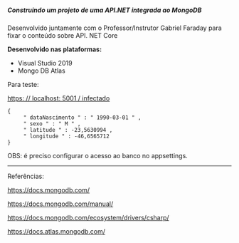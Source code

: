 ##### Construindo um projeto de uma API.NET integrada ao MongoDB

Desenvolvido juntamente com o Professor/Instrutor Gabriel Faraday para fixar o conteúdo sobre  API. NET Core

<b>Desenvolvido nas plataformas:</b>

- Visual Studio 2019 
- Mongo DB Atlas

Para teste:

[https: // localhost: 5001 / infectado](https://localhost:5001/infectado)

```
{
	 " dataNascimento " : " 1990-03-01 " ,
	 " sexo " : " M " ,
	 " latitude " : -23,5630994 ,
	 " longitude " : -46,6565712 
}
```

OBS: é preciso configurar o acesso ao banco no appsettings.

------

Referências:

https://docs.mongodb.com/

https://docs.mongodb.com/manual/

https://docs.mongodb.com/ecosystem/drivers/csharp/

https://docs.atlas.mongodb.com/